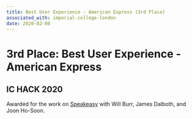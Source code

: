 ```yaml
---
title: Best User Experience - American Express (3rd Place)
associated_with: imperial-college-london
date: 2020-02-00
---
```


# 3rd Place: Best User Experience - American Express

## IC HACK 2020

Awarded for the work on [Speakeasy]() with Will Burr, James Dalboth, and Joon Ho-Soon.
